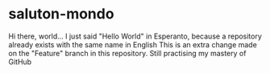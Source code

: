 # saluton-mondo
Hi there, world... I just said "Hello World" in Esperanto, because a repository already exists with the same name in English
This is an extra change made on the "Feature" branch in this repository. Still practising my mastery of GitHub
